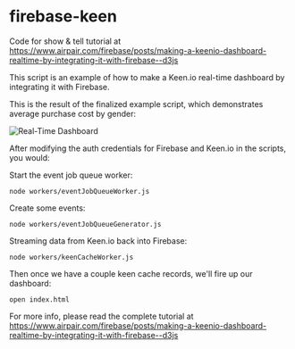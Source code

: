 # firebase-keen

Code for show & tell tutorial at https://www.airpair.com/firebase/posts/making-a-keenio-dashboard-realtime-by-integrating-it-with-firebase--d3js

This script is an example of how to make a Keen.io real-time dashboard by integrating it with Firebase. 

This is the result of the finalized example script, which demonstrates average purchase cost by gender:

![Real-Time Dashboard](https://raw.githubusercontent.com/markoshust/firebase-keen/master/images/dashboard.gif)

After modifying the auth credentials for Firebase and Keen.io in the scripts, you would:

Start the event job queue worker:

    node workers/eventJobQueueWorker.js

Create some events:

    node workers/eventJobQueueGenerator.js

Streaming data from Keen.io back into Firebase:

    node workers/keenCacheWorker.js

Then once we have a couple keen cache records, we'll fire up our dashboard:

    open index.html

For more info, please read the complete tutorial at https://www.airpair.com/firebase/posts/making-a-keenio-dashboard-realtime-by-integrating-it-with-firebase--d3js
